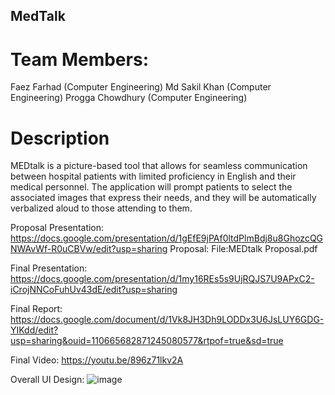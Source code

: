 ## MedTalk

# Team Members:
Faez Farhad (Computer Engineering)
Md Sakil Khan (Computer Engineering)
Progga Chowdhury (Computer Engineering)

# Description
MEDtalk is a picture-based tool that allows for seamless communication between hospital patients with limited proficiency in English and their medical personnel. The application will prompt patients to select the associated images that express their needs, and they will be automatically verbalized aloud to those attending to them.

Proposal Presentation: https://docs.google.com/presentation/d/1gEfE9jPAf0ltdPlmBdj8u8GhozcQGNWAvWf-R0uCBVw/edit?usp=sharing
Proposal: File:MEDtalk Proposal.pdf

Final Presentation: https://docs.google.com/presentation/d/1my16REs5s9UjRQJS7U9APxC2-iCrojNNCoFuhUv43dE/edit?usp=sharing

Final Report: https://docs.google.com/document/d/1Vk8JH3Dh9LODDx3U6JsLUY6GDG-YIKdd/edit?usp=sharing&ouid=110665682871245080577&rtpof=true&sd=true

Final Video: https://youtu.be/896z71lkv2A

Overall UI Design: 
![image](https://user-images.githubusercontent.com/29441031/172259099-fa00a09a-2022-4de7-b89a-d5efa8a51dfa.png)
